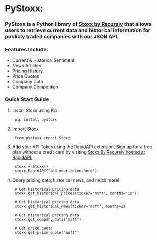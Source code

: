 # PyStoxx:

### PyStoxx is a Python library of [Stoxx by Recursiv](https://recursiv.tech/) that allows users to retrieve current data and historical information for publicly traded companies with our JSON API.

### Features Include:
- Current & Historical Sentiment
- News Articles
- Pricing History
- Price Quotes
- Company Data
- Company Competition

### Quick Start Guide

1. Install Stoxx using Pip

        pip install pystoxx

2. Import Stoxx

        from pystoxx import Stoxx

3. Add your API Token using the RapidAPI extension. Sign up for a free plan without a credit card by visiting [Stoxx By Recursiv hosted at RapidAPI.](https://rapidapi.com/recursivllc/api/stoxx-by-recursiv)

        stoxx = Stoxx()
        stoxx.RapidAPI("add-your-token-here")

4. Query pricing data, historical news, and much more!


        # Get historical pricing data
        stoxx.get_historical_prices(ticker="msft", months="1m")

        # Get historical pricing data
        stoxx.get_historical_news(ticker="msft", months=2)

        # Get historical pricing data
        stoxx.get_company_data("msft")

        # Get price quote
        stoxx.get_price_quote("msft")



